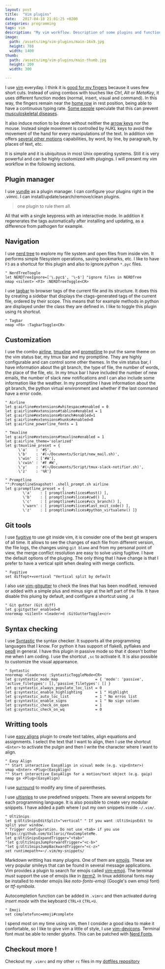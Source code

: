 ```yaml
---
layout: post
title:  "Vim plugins"
date:   2017-04-18 21:01:25 +0200
categories: programming
tags: vim 
description: "My vim workflow. Description of some plugins and functionlities."
image:
  path: /assets/img/vim-plugins/main-16x9.jpg
  height: 788
  width: 1400
thumb:
  path: /assets/img/vim-plugins/main-thumb.jpg
  height: 200
  width: 300

---
```


I use [vim](https://github.com/vim/vim) everyday. I think it is [good for my fingers](http://stackoverflow.com/questions/29500098/is-there-any-data-supporting-a-correlation-between-carpal-tunnels-and-using-keyb) because it uses few short cuts. Instead of using combos with touches like _Ctrl_, _Alt_ or _MetaKey_, it uses different function modes (normal, insert, visual and command). In this way, the fingers remain  near the [home row](https://en.wikipedia.org/wiki/Touch_typing) in rest position, being able to have a continuous typing rate. [Some people](http://stackoverflow.com/questions/29500098/is-there-any-data-supporting-a-correlation-between-carpal-tunnels-and-using-keyb) speculate that this can prevent [musculoskeletal diseases](https://en.wikipedia.org/wiki/Repetitive_strain_injury). 

It also induce motion to be done without neither the [arrow keys](https://en.wikipedia.org/wiki/Arrow_keys) nor the mouse. Instead single movement is controlled by _HJKL_ keys to avoid the movement of the hand for every manipulations of the text. In addition vim offers [several other motions](http://vimdoc.sourceforge.net/htmldoc/motion.html#operator) capabilities, by word, by line, by paragraph, by places of text, etc.

It is simple and it is ubiquitous in most Unix operating systems. Still it is very powerful and can be highly customized with plugings.
I will present my vim workflow in the following sections.

## Plugin manager

I use [vundle](https://github.com/VundleVim/Vundle.vim) as a plugin manager. I
can configure your plugins right in the .vimrc. I can
install/update/search/remove/clean plugins.

> one plugin to rule them all.

All that with a single keypress with an interactive mode. In addition it regenerates the tags automatically after installing and updating, as a difference from pathogen for example.

## Navigation

I use [nerd tree](https://github.com/scrooloose/nerdtree) to explore my file system and open files from inside vim. It performs simple filesystem operations, saving bookmarks, etc. I like to have `F3` as a shortcut for this plugin and also to ignore python `*.pyc` files.

```vim
" NerdTreeToogle
let NERDTreeIgnore=['\.pyc$', '\~$'] "ignore files in NERDTree
nmap <silent> <F3> :NERDTreeToggle<CR>
```

<amp-img src="https://cdn-images-1.medium.com/max/800/1*yFuOEvHxG9U0AUjrDlpbrQ.png" alt="Vim emoji" height="432" width="593" layout="responsive"></amp-img>

I use [tagbar](https://github.com/majutsushi/tagbar) to browser tags of the current file and its structure. 
It does this by creating a sidebar that displays the ctags-generated tags of
the current file, ordered by their scope. This means that for example methods
in python are displayed under the class they are defined in. I like to toggle this plugin using `F6` shortcut.

```vim
" Tagbar
nmap <F6> :TagbarToggle<CR>
```

<amp-img src="https://camo.githubusercontent.com/fc85311154723793776aed28488befdfaab36c42/68747470733a2f2f692e696d6775722e636f6d2f5366394c7332722e706e67" alt="Vim emoji" height="432" width="593" layout="responsive"></amp-img>

## Customization 

I use the combo [airline](https://github.com/bling/vim-airline), [tmuxline](https://github.com/edkolev/tmuxline.vim) and [promptline](https://github.com/edkolev/promptline.vim) to put the same theme on the vim status bar, my tmux bar and my promptline.
They are highly configurable and can control some other themes.
In the vim status bar, I have information about the git branch, the type of file, the number of words, the place of the file, etc.
In my tmux bar I have included the number of new emails, the number of slack new notifications and I can also include some information like the weather.
In my promptline I have information about the git branch, the python virtual environment and whether if the last command have a error code.

```vim
" Airline
let g:airline#extensions#whitespace#enabled = 0
let g:airline#extensions#tabline#enabled = 1
let g:airline#extensions#branch#enabled=1
let g:airline#extensions#hunks#enabled=0
let g:airline_powerline_fonts = 1

" Tmuxline
let g:airline#extensions#tmuxline#enabled = 1
let g:airline_theme='solarized'
let g:tmuxline_preset = {
      \'a'    : '#S',
      \'b'    : '#(~/Documents/Script/new_mail.sh)',
      \'win'  : ['#W'],
      \'cwin' : '#F #W',
      \'y'    : '#(~/Documents/Script/tmux-slack-notifier.sh)',
      \'z'    : '%R'}

" Promptline
"":PromptlineSnapshot! .shell_prompt.sh airline
let g:promptline_preset = {
        \'a'    : [ promptline#slices#host() ],
        \'b'    : [ promptline#slices#cwd() ],
        \'c'    : [ promptline#slices#vcs_branch() ],
        \'warn' : [ promptline#slices#last_exit_code() ],
        \'z'    : [ promptline#slices#python_virtualenv() ]}
```


<amp-img src="https://github.com/vim-airline/vim-airline/wiki/screenshots/demo.gif" alt="Vim emoji" height="50" width="593" layout="intrinsic"></amp-img>

## Git tools

I use [fugitive](https://github.com/tpope/vim-fugitive) to use git inside vim, it is consider one of the best git wrapers of all time. It allows to see the changes of each file from different version, the file logs, the changes using `git blame` and from my personal point of view, the merge conflict resolution are easy to solve using fugitive. I have the default options of the pluging. The only thing that I have change is that I prefer to have a vertical split when dealing with merge conflicts.

```vim
" Fugitive
set diffopt+=vertical "Vertical split by default
```

<amp-img src="https://camo.githubusercontent.com/dae2bbd335e42f9d093c46e4631e8af6fb3fdeed/687474703a2f2f692e696d6775722e636f6d2f4b526176612e706e67" alt="Vim emoji" height="432" width="593" layout="responsive"></amp-img>

I also use [vim-gitgutter](https://github.com/airblade/vim-gitgutter) to check the lines that has been modified, removed or added with a simple plus and minus sign at the left part of the file. It have disable this pluing by default, and configure a shortcut using `,d`

```vim
" Git gutter (Git diff)
let g:gitgutter_enabled=0
nnoremap <silent> <leader>d :GitGutterToggle<cr>
```

<amp-img src="https://raw.github.com/airblade/vim-gitgutter/master/screenshot.png" alt="Vim emoji" height="432" width="593" layout="responsive"></amp-img>

## Syntax checking

I use [Syntastic](https://github.com/scrooloose/syntastic) the syntax checker. It supports all the programming languages that I know. For python it has support of flake8, pyflakes and [pep8](https://www.python.org/dev/peps/pep-0008/) in general. I have this plugin in passive mode so that it doesn't bother me when I am coding. I use the shortcut `,sc` to activate it. It is also possible to customize the visual appareance.

```vim
" Syntastic
nnoremap <leader>sc :SyntasticToggleMode<CR>
let g:syntastic_mode_map                 = { 'mode': 'passive', 'active_filetypes': [],'passive_filetypes': [] }
let g:syntastic_always_populate_loc_list = 0
let g:syntastic_enable_highlighting      = 1 " Highlight
let g:syntastic_auto_loc_list            = 1 " No erros list
let g:syntastic_enable_signs             = 1 " No sign column
let g:syntastic_check_on_open            = 1
let g:syntastic_check_on_wq              = 0
```

<amp-img src="https://github.com/vim-syntastic/syntastic/raw/master/_assets/screenshot_1.png" alt="Vim emoji" height="432" width="593" layout="responsive"></amp-img>

## Writting tools

I use [easy aligns](https://github.com/junegunn/vim-easy-align) plugin to create text tables, align equations and assignments. I select the text that I want to align, then I use the shortcut `<Enter>` to activate the pulgin and then I write the character where I want to align.

```vim
" Easy Align
"" Start interactive EasyAlign in visual mode (e.g. vip<Enter>)
vmap <Enter> <Plug>(EasyAlign)
"" Start interactive EasyAlign for a motion/text object (e.g. gaip)
nmap ga <Plug>(EasyAlign)
```

I use [surround](https://github.com/tpope/vim-surround) to modify any time of parentheses.

I use [ultisnips](https://github.com/SirVer/ultisnips) to use predefined snippets. There are several snippets for each programming language. It is also possible to create very modular snippets. I have added a path where I put my own snippets inside `~/.vim/`.

```vim
" UltiSnips
let g:UltiSnipsEditSplit="vertical" " If you want :UltiSnipsEdit to split your window.
" Trigger configuration. Do not use <tab> if you use https://github.com/Valloric/YouCompleteMe.
let g:UltiSnipsExpandTrigger="<tab>"
"let g:UltiSnipsJumpForwardTrigger="<c-b>"
"let g:UltiSnipsJumpBackwardTrigger="<c-z>"
set runtimepath+=~/.vim/my-snippets/
```

<amp-img src="https://raw.github.com/SirVer/ultisnips/master/doc/demo.gif" alt="ultisnips" height="432" width="593" layout="responsive"></amp-img>

Markdown writting has many plugins. One of them are
[emojis](https://en.wikipedia.org/wiki/Emoji). These are very popular smileys
that can be found in several message applications.
Vim provides a plugin to search for emojis called [vim-emoji](https://github.com/junegunn/vim-emoji).
The terminal must support the use of emojis like in
[iterm2](https://en.wikipedia.org/wiki/ITerm2). In linux additional fonts may
be installed to render emojis like _noto-fonts-emoji_ (Google's own emoji font)
or _ttf-symbola_.

Autocompletion function can be added in `.vimrc` and then activated during _insert mode_ with the keyboard `CTRL+X` `CTRL+U`.

```vim
" Emoji
set completefunc=emoji#complete
```

<amp-img src="/assets/img/vim-plugins/vim-emoji.gif" alt="Vim emoji" height="432" width="593" layout="responsive"></amp-img>

I spend most on my time using vim, then I consider a good idea to make it confortable, so I like to give vim a little of style, I use [vim-devicons](https://github.com/ryanoasis/vim-devicons). Terminal font must be able to render glyphs. This can be patched with [Nerd Fonts](https://github.com/ryanoasis/nerd-fonts#font-installation).

<amp-img src="https://github.com/ryanoasis/vim-devicons/wiki/screenshots/v0.8.x/overall-screenshot.png" alt="screenshots" height="432" width="650" layout="responsive"></amp-img>

## Checkout more ! 

Checkout my `.vimrc` and my other `rc` files in my [dotfiles repository](https://github.com/cristianpb/dotfiles)
